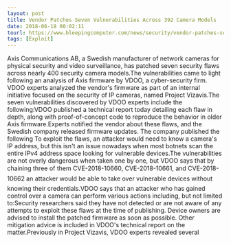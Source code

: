 ```yaml
---
layout: post
title: Vendor Patches Seven Vulnerabilities Across 392 Camera Models
date: 2018-06-18 00:02:11
tourl: https://www.bleepingcomputer.com/news/security/vendor-patches-seven-vulnerabilities-across-392-camera-models/
tags: [Exploit]
---
```

Axis Communications AB, a Swedish manufacturer of network cameras for physical security and video surveillance, has patched seven security flaws across nearly 400 security camera models.The vulnerabilities came to light following an analysis of Axis firmware by VDOO, a cyber-security firm. VDOO experts analyzed the vendor's firmware as part of an internal initiative focused on the security of IP cameras, named Project Vizavis.The seven vulnerabilities discovered by VDOO experts include the following:VDOO published a technical report today detailing each flaw in depth, along with proof-of-concept code to reproduce the behavior in older Axis firmware.Experts notified the vendor about these flaws, and the Swedish company released firmware updates. The company published the following To exploit the flaws, an attacker would need to know a camera's IP address, but this isn't an issue nowadays when most botnets scan the entire IPv4 address space looking for vulnerable devices.The vulnerabilities are not overly dangerous when taken one by one, but VDOO says that by chaining three of them CVE-2018-10660, CVE-2018-10661, and CVE-2018-10662 an attacker would be able to take over vulnerable devices without knowing their credentials.VDOO says that an attacker who has gained control over a camera can perform various actions including, but not limited to:Security researchers said they have not detected or are not aware of any attempts to exploit these flaws at the time of publishing. Device owners are advised to install the patched firmware as soon as possible. Other mitigation advice is included in VDOO's technical report on the matter.Previously in Project Vizavis, VDOO experts revealed several 